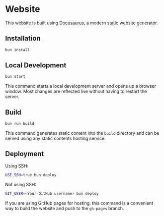 # Website

This website is built using [Docusaurus](https://docusaurus.io/), a modern static website generator.

## Installation

```bash
bun install
```

## Local Development

```bash
bun start
```

This command starts a local development server and opens up a browser window. Most changes are reflected live without having to restart the server.

## Build

```bash
bun run build
```

This command generates static content into the `build` directory and can be served using any static contents hosting service.

## Deployment

Using SSH:

```bash
USE_SSH=true bun deploy
```

Not using SSH:

```bash
GIT_USER=<Your GitHub username> bun deploy
```

If you are using GitHub pages for hosting, this command is a convenient way to build the website and push to the `gh-pages` branch.
